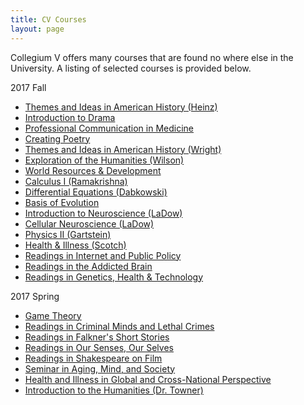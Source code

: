 ```yaml
---
title: CV Courses
layout: page
---
```


Collegium V offers many courses that are found no where else in the University.  A listing of selected courses is provided below.

2017 Fall
  * [Themes and Ideas in American History (Heinz)](history-heinz/)
  * [Introduction to Drama](introduction-to-drama-towner/)
  * [Professional Communication in Medicine](professional-communication-in-medicine/)
  * [Creating Poetry](creating-poetry/)
  * [Themes and Ideas in American History (Wright)](history-wright/)
  * [Exploration of the Humanities (Wilson)](exploration-of-the-humanities/)
  * [World Resources & Development](world-resources-and-development/)
  * [Calculus I (Ramakrishna)](calculus-1-ramakrishna/)
  * [Differential Equations (Dabkowski)](differential-equations-dabkowski/)
  * [Basis of Evolution](basis-of-evolution/)
  * [Introduction to Neuroscience (LaDow)](introduction-to-neuroscience-ladow/)
  * [Cellular Neuroscience (LaDow)](cellular-neuroscience-ladow/)
  * [Physics II (Gartstein)](physics-II-gartstein/)
  * [Health & Illness (Scotch)](health-and-illness-scotch/)
  * [Readings in Internet and Public Policy](readings-in-internet-and-public-policy/)
  * [Readings in the Addicted Brain](readings-in-the-addicted-brain/)
  * [Readings in Genetics, Health & Technology](readings-in-genetics-health-and-technology/)

2017 Spring
  * [Game Theory](game-theory/)
  * [Readings in Criminal Minds and Lethal Crimes](readings-in-criminal-minds-and-lethal-crimes/)
  * [Readings in Falkner's Short Stories](readings-in-faulkners-short-stories/)
  * [Readings in Our Senses, Our Selves](readings-in-our-senses-our-selves/)
  * [Readings in Shakespeare on Film](readings-in-shakespeare-on-film/)
  * [Seminar in Aging, Mind, and Society](seminar-in-aging-mind-and-society/)
  * [Health and Illness in Global and Cross-National Perspective](health-and-illness-in-global-and-cross-national-perspective/)
  * [Introduction to the Humanities (Dr. Towner)](humanities-towner/)

